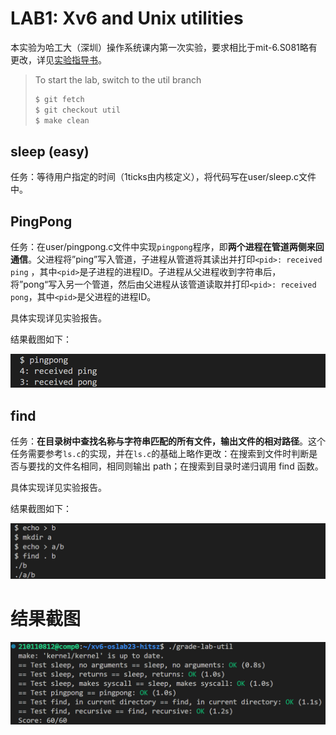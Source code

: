 # LAB1: Xv6 and Unix utilities

本实验为哈工大（深圳）操作系统课内第一次实验，要求相比于mit-6.S081略有更改，详见[实验指导书](http://hitsz-cslab.gitee.io/os-labs/lab1/part1/)。

> To start the lab, switch to the util branch
>
> ```c
> $ git fetch
> $ git checkout util
> $ make clean
> ```

## sleep (easy)

任务：等待用户指定的时间（1ticks由内核定义），将代码写在user/sleep.c文件中。

## PingPong

任务：在user/pingpong.c文件中实现`pingpong`程序，即**两个进程在管道两侧来回通信**。父进程将”ping”写入管道，子进程从管道将其读出并打印`<pid>: received ping` ，其中`<pid>`是子进程的进程ID。子进程从父进程收到字符串后，将”pong“写入另一个管道，然后由父进程从该管道读取并打印`<pid>: received pong`，其中`<pid>`是父进程的进程ID。

具体实现详见实验报告。

结果截图如下：

![image-20231205215506590](./img-of-README/image-20231205215506590.png)

##  find

任务：**在目录树中查找名称与字符串匹配的所有文件，输出文件的相对路径**。这个任务需要参考` ls.c `的实现，并在` ls.c `的基础上略作更改：在搜索到文件时判断是否与要找的文件名相同，相同则输出 path；在搜索到目录时递归调用 find 函数。

具体实现详见实验报告。

结果截图如下：

![image-20231205215747689](./img-of-README/image-20231205220009267.png)

# 结果截图

![image-20231205214812544](./img-of-README/image-20231205214812544.png)

